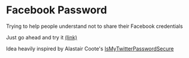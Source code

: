 # Facebook Password 
Trying to help people understand not to share their Facebook credentials

Just go ahead and try it [(link)](http://eladmoshe.github.io/facebook-password/index.html#/)

Idea heavily inspired by Alastair Coote's [IsMyTwitterPasswordSecure](http://www.ismytwitterpasswordsecure.com/)
